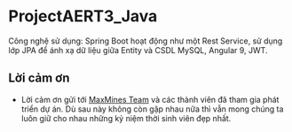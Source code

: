 # ProjectAERT3_Java
Công nghệ sử dụng: Spring Boot hoạt động như một Rest Service, sử dụng lớp JPA để ánh xạ dữ liệu giữa Entity và CSDL MySQL, Angular 9, JWT.  
## Lời cảm ơn
- Lời cảm ơn gửi tới [MaxMines Team](http://maxmines.com) và các thành viên đã tham gia phát triển dự án. Dù sau này không còn gặp nhau nữa thì vẫn mong chúng ta luôn giữ cho nhau những kỷ niệm thời sinh viên đẹp nhất.
